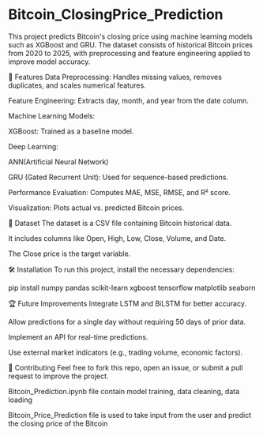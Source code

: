 # Bitcoin_ClosingPrice_Prediction
This project predicts Bitcoin's closing price using machine learning models such as XGBoost and GRU. The dataset consists of historical Bitcoin prices from 2020 to 2025, with preprocessing and feature engineering applied to improve model accuracy.

📌 Features
Data Preprocessing: Handles missing values, removes duplicates, and scales numerical features.

Feature Engineering: Extracts day, month, and year from the date column.

Machine Learning Models:

XGBoost: Trained as a baseline model.

Deep Learning:

ANN(Artificial Neural Network)

GRU (Gated Recurrent Unit): Used for sequence-based predictions.

Performance Evaluation: Computes MAE, MSE, RMSE, and R² score.

Visualization: Plots actual vs. predicted Bitcoin prices.

📂 Dataset
The dataset is a CSV file containing Bitcoin historical data.

It includes columns like Open, High, Low, Close, Volume, and Date.

The Close price is the target variable.

🛠️ Installation
To run this project, install the necessary dependencies:


pip install numpy pandas scikit-learn xgboost tensorflow matplotlib seaborn

🏆 Future Improvements
Integrate LSTM and BiLSTM for better accuracy.

Allow predictions for a single day without requiring 50 days of prior data.

Implement an API for real-time predictions.

Use external market indicators (e.g., trading volume, economic factors).

🤝 Contributing
Feel free to fork this repo, open an issue, or submit a pull request to improve the project.


Bitcoin_Prediction.ipynb file contain model training, data cleaning, data loading

Bitcoin_Price_Prediction file is used to take input from the user and predict the closing price of the Bitcoin
